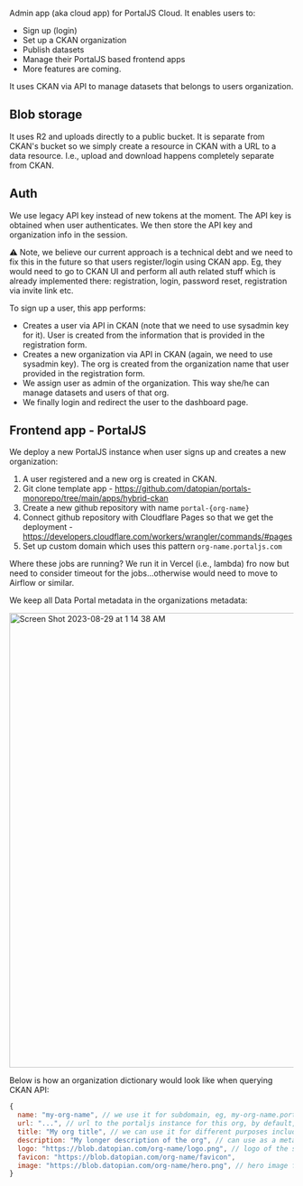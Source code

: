 Admin app (aka cloud app) for PortalJS Cloud. It enables users to:

- Sign up (login)
- Set up a CKAN organization
- Publish datasets
- Manage their PortalJS based frontend apps
- More features are coming.

It uses CKAN via API to manage datasets that belongs to users organization.

## Blob storage

It uses R2 and uploads directly to a public bucket. It is separate from CKAN's bucket so we simply create a resource in CKAN with a URL to a data resource. I.e., upload and download happens completely separate from CKAN.

## Auth

We use legacy API key instead of new tokens at the moment. The API key is obtained when user authenticates. We then store the API key and organization info in the session.

:warning: Note, we believe our current approach is a technical debt and we need to fix this in the future so that users register/login using CKAN app. Eg, they would need to go to CKAN UI and perform all auth related stuff which is already implemented there: registration, login, password reset, registration via invite link etc.

To sign up a user, this app performs:

- Creates a user via API in CKAN (note that we need to use sysadmin key for it). User is created from the information that is provided in the registration form.
- Creates a new organization via API in CKAN (again, we need to use sysadmin key). The org is created from the organization name that user provided in the registration form.
- We assign user as admin of the organization. This way she/he can manage datasets and users of that org.
- We finally login and redirect the user to the dashboard page.

## Frontend app - PortalJS

We deploy a new PortalJS instance when user signs up and creates a new organization:

1. A user registered and a new org is created in CKAN.
2. Git clone template app - https://github.com/datopian/portals-monorepo/tree/main/apps/hybrid-ckan
3. Create a new github repository with name `portal-{org-name}`
4. Connect github repository with Cloudflare Pages so that we get the deployment - https://developers.cloudflare.com/workers/wrangler/commands/#pages
5. Set up custom domain which uses this pattern `org-name.portaljs.com`

Where these jobs are running? We run it in Vercel (i.e., lambda) fro now but need to consider timeout for the jobs...otherwise would need to move to Airflow or similar.

We keep all Data Portal metadata in the organizations metadata:

<img width="806" alt="Screen Shot 2023-08-29 at 1 14 38 AM" src="https://github.com/datopian/cloud.portaljs.com/assets/17809581/c00bf472-b777-469c-88ae-e9030d2b2b89">

Below is how an organization dictionary would look like when querying CKAN API:

```javascript
{
  name: "my-org-name", // we use it for subdomain, eg, my-org-name.portaljs.com
  url: "...", // url to the portaljs instance for this org, by default, it's "my-org-name.portaljs.com" but also can be a custom domain
  title: "My org title", // we can use it for different purposes including meta tag of the website, headline in the hero image etc.
  description: "My longer description of the org", // can use as a meta tag + subtitle below headline.
  logo: "https://blob.datopian.com/org-name/logo.png", // logo of the site
  favicon: "https://blob.datopian.com/org-name/favicon",
  image: "https://blob.datopian.com/org-name/hero.png", // hero image for all pages (home, search, dataet etc.)
}
```
